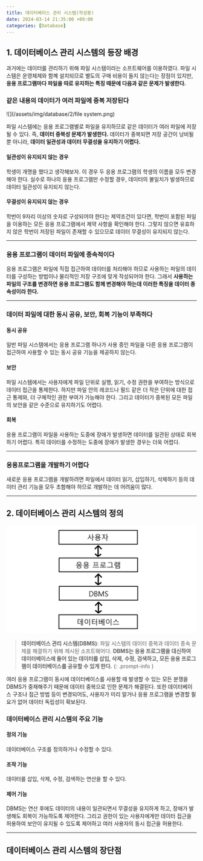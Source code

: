 ```yaml
---
title: 데이터베이스 관리 시스템(작성중)
date: 2024-03-14 21:35:00 +09:00
categories: [Database]
---
```


## 1. **데이터베이스 관리 시스템의 등장 배경**
과거에는 데이터를 관리하기 위해 파일 시스템이라는 소프트웨어를 이용하였다. 파일 시스템은 운영체제와 함꼐 설치되므로 별도의 구매 비용이 들지 않는다는 장점이 있지만, **응용 프로그램마다 파일을 따로 유지하는 특징 때문에 다음과 같은 문제가 발생한다.**

### **같은 내용의 데이터가 여러 파일에 중복 저장된다**
![](/assets/img/database/2/file system.png)

파일 시스템에는 응용 프로그램별로 파일을 유지하므로 같은 데이터가 여러 파일에 저장될 수 있다. 즉, **데이터 중복성 문제가 발생한다.** 데이터가 중복되면 저장 공간이 낭비될 뿐 아니라, **데이터 일관성과 데이터 무결성을 유지하기 어렵다.**

#### **일관성이 유지되지 않는 경우**
학생이 개명을 했다고 생각해보자. 이 경우 두 응용 프로그램의 학생의 이름을 모두 변경해야 한다. 실수로 하나의 응용 프로그램만 수정할 경우, 데이터의 불일치가 발생하므로 데이터 일관성이 유지되지 않는다.

#### **무결성이 유지되지 않는 경우**
학번이 9자리 이상의 숫자로 구성되어야 한다는 제약조건이 있다면, 학번이 포함된 파일을 이용하는 모든 응용 프로그램에서 제약 사항을 확인해야 한다. 그렇지 않으면 유효하지 않은 학번이 저장된 파일이 존재할 수 있으므로 데이터 무결성이 유지되지 않는다.

---

### **응용 프로그램이 데이터 파일에 종속적이다**
응용 프로그램은 파일에 직접 접근하여 데이터를 처리해야 하므로 사용하는 파일의 데이터를 구성하는 방법이나 물리적인 저장 구조에 맞게 작성되어야 한다. 그래서 **사용하는 파일의 구조를 변경하면 응용 프로그램도 함께 변경해야 하는데 이러한 특징을 데이터 종속성이라 한다.**

---

### **데이터 파일에 대한 동시 공유, 보안, 회복 기능이 부족하다**

#### **동시 공유**
일반 파일 시스템에서는 응용 프로그램 하나가 사용 중인 파일을 다른 응용 프로그램이 접근하여 사용할 수 있는 동시 공유 기능을 제공하지 않는다.

#### **보안**
파일 시스템에서는 사용자에게 파일 단위로 실행, 읽기, 수정 권한을 부여하는 방식으로 데이터 접근을 통제한다. 하지만 파일 안의 레코드나 필드 같은 더 작은 단위에 대한 접근 통제와, 더 구체적인 권한 부여가 가능해야 한다. 그리고 데이터가 중복된 모든 파일의 보안을 같은 수준으로 유지하기도 어렵다.

#### **회복**
응용 프로그램이 파일을 사용하는 도중에 장애가 발생하면 데이터를 일관된 상태로 회복하기 어렵다. 특히 데이터를 수정하는 도중에 장애가 발생한 경우는 더욱 어렵다.

---

### **응용프로그램을 개발하기 어렵다**
새로운 응용 프로그램을 개발하려면 파일에서 데이터 읽기, 삽입하기, 삭제하기 등의 데이터 관리 기능을 모두 초함해야 하므로 개발하는 데 어려움이 많다.

---

## 2. **데이터베이스 관리 시스템의 정의**
![](/assets/img/database/2/dbms.png)
>**데이터베이스 관리 시스템(DBMS)**: 파일 시스템의 데이터 중복과 데이터 종속 문제를 해결하기 위해 제시된 소프트웨어다. **DBMS는 응용 프로그램을 대신하여 데이터베이스에 들어 있는 데이터를 삽입, 삭제, 수정, 검색하고, 모든 응용 프로그램이 데이터베이스를 공유할 수 있게 한다.**
{: .prompt-info }

여러 응용 프로그램이 동시에 데이터베이스를 사용할 때 발생할 수 있는 모든 분쟁을 DBMS가 중재해주기 때문에 데이터 중복으로 인한 문제가 해결된다. 또한 데이터베이스 구조나 접근 방법 등이 변경되어도, 사용자가 미리 알거나 응용 프로그램을 변경할 필요가 없어 데이터 독립성이 확보된다.

### **데이터베이스 관리 시스템의 주요 기능**
#### **정의 기능**
데이터베이스 구조를 정의하거나 수정할 수 있다.

#### **조작 기능**
데이터를 삽입, 삭제, 수정, 검색하는 연산을 할 수 있다.

#### **제어 기능**
DBMS는 연산 후에도 데이터의 내용이 일관되면서 무결성을 유지하게 하고, 장애가 발생해도 회복이 가능하도록 제어한다. 그리고 권한이 있는 사용자에게만 데이터 접근을 허용하여 보안이 유지될 수 있도록 제어하고 여러 사용자의 동시 접근을 허용한다. 

---

## **데이터베이스 관리 시스템의 장단점**